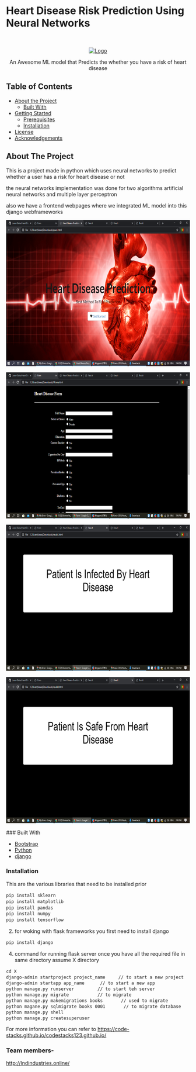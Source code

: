 # Heart Disease Risk Prediction Using Neural Networks
<!-- PROJECT LOGO -->
<br />
<p align="center">
  <a href="">
    <img src="https://www.nwh.org/media/BlogImages/Health-Heart-Disease.jpg" alt="Logo" width="80" height="80">
  </a>



  <p align="center">
    An Awesome ML model that Predicts the whether you have a risk of heart disease
    <br />

  </p>
</p>



<!-- TABLE OF CONTENTS -->
## Table of Contents

* [About the Project](#about-the-project)
  * [Built With](#built-with)
* [Getting Started](#getting-started)
  * [Prerequisites](#prerequisites)
  * [Installation](#installation)
* [License](#license)
* [Acknowledgements](#acknowledgements)



<!-- ABOUT THE PROJECT -->
## About The Project

This is a project made in python which uses neural networks to predict whether a user has a risk for heart disease or not

the neural networks implementation was done for two algorithms artificial neural networks and multiple layer perceptron 

also we have a frontend webpages where we integrated ML model into this django webframeworks

<p align="center">
  <a href="">
    <img src="https://github.com/Lance-Dsilva/Heart-Disease-Risk-Detection-Using-Neural-Netwoks/blob/master/images/Screenshot%20(276).png?raw=true" alt="Logo" width="800" height="400">
    </a></p>


<p align="center">
  <a href="">
    <img src=https://github.com/Lance-Dsilva/Heart-Disease-Risk-Detection-Using-Neural-Netwoks/blob/master/images/Screenshot%20(277).png?raw=truee" alt="Logo" width="800" height="400">
    </a></p>

<p align="center">
  <a href="">
    <img src="https://github.com/Lance-Dsilva/Heart-Disease-Risk-Detection-Using-Neural-Netwoks/blob/master/images/Screenshot%20(279).png?raw=true" alt="Logo" width="800" height="400">
    </a></p>

<p align="center">
  <a href="">
    <img src="https://github.com/Lance-Dsilva/Heart-Disease-Risk-Detection-Using-Neural-Netwoks/blob/master/images/Screenshot%20(280).png?raw=true" alt="Logo" width="800" height="400">
    </a></p>
### Built With

* [Bootstrap](https://getbootstrap.com)
* [Python](https://docs.python.org/3/m)
* [django](https://docs.djangoproject.com/en/3.0/)


### Installation

This are the various libraries that need to be installed prior
```sh
pip install sklearn
pip install matplotlib
pip install pandas
pip install numpy
pip install tensorflow

```
2. for woking with flask frameworks you  first need to install django
```sh
pip install django
```
4. command for running flask server once you have all the required file in same directory assume X directory 
```JS
cd X
django-admin startproject project_name     // to start a new project
django-admin startapp app_name      // to start a new app 
python manage.py runserver         // to start teh server
python manage.py migrate           // to migrate 
python manage.py makemigrations books       // used to migrate 
python magane.py sqlmigrate books 0001       // to migrate database
python manage.py shell
python manage.py createsuperuser
```



 
 For more information you can refer to https://code-stacks.github.io/codestacks123.github.io/
 
 
 
### Team members- 

http://lndindustries.online/
              

